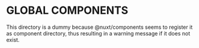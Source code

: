 # GLOBAL COMPONENTS

This directory is a dummy because @nuxt/components seems to register it as
component directory, thus resulting in a warning message if it does not exist.
